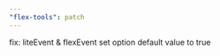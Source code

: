 ```yaml
---
"flex-tools": patch
---
```


fix: liteEvent & flexEvent set option<objectify> default value to true
